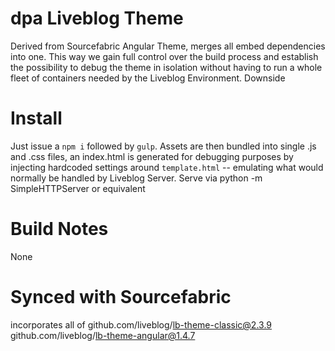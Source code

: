 # dpa Liveblog Theme
Derived from Sourcefabric Angular Theme, merges all embed dependencies
into one. This way we gain full control over the build process and
establish the possibility to debug the theme in isolation without having
to run a whole fleet of containers needed by the Liveblog Environment.
Downside

# Install
Just issue a `npm i` followed by `gulp`.
Assets are then bundled into single .js and .css files, an index.html is generated
for debugging purposes by injecting hardcoded settings around `template.html` -- emulating
what would normally be handled by Liveblog Server.
Serve via python -m SimpleHTTPServer or equivalent

# Build Notes
None

# Synced with Sourcefabric
incorporates all of
github.com/liveblog/lb-theme-classic@2.3.9
github.com/liveblog/lb-theme-angular@1.4.7
